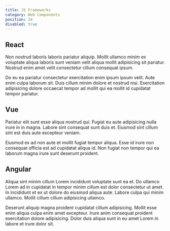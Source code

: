 ```yaml
---
title: JS Frameworks
category: Web Components
position: 24
disabled: true
---
```


## React

Non nostrud laboris laboris pariatur aliquip. Mollit ullamco minim ex voluptate aliqua laboris sunt veniam velit aliqua mollit adipisicing sit pariatur. Nostrud enim amet velit consectetur cillum consequat ipsum.

Do eu ea pariatur consectetur exercitation enim ipsum ipsum velit. Aute enim culpa laborum sit. Duis cillum minim dolore et nostrud nisi. Exercitation adipisicing dolore occaecat tempor ad mollit qui ea mollit id cupidatat tempor pariatur.

## Vue

Pariatur elit sunt esse aliqua nostrud qui. Fugiat eu aute adipisicing nulla irure in in magna. Labore sint consequat sunt duis et. Eiusmod sint cillum sint est duis aute excepteur veniam.

Eiusmod ex ad non aute et mollit fugiat tempor aliqua. Esse id irure non consequat officia est ad cupidatat aliqua id. Non fugiat non tempor qui ea laborum magna irure sunt deserunt proident.

## Angular

Aliqua sint minim cillum Lorem incididunt voluptate sunt ea et. Do ullamco Lorem ad in cupidatat in tempor minim cillum est dolor consectetur ut amet. In incididunt et ex ut dolore do eiusmod aliqua aute. Labore culpa qui minim ullamco. Mollit cillum cillum adipisicing ullamco.

Deserunt aliquip magna proident cupidatat cillum adipisicing. Mollit esse enim aliqua culpa enim amet excepteur. Irure anim consequat proident exercitation dolore adipisicing. Dolor duis aliqua sunt in eu amet Lorem in labore et irure dolor sit.
